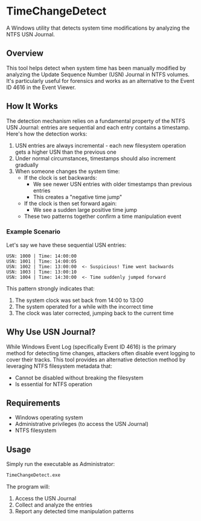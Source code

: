 # TimeChangeDetect

A Windows utility that detects system time modifications by analyzing the NTFS USN Journal.

## Overview

This tool helps detect when system time has been manually modified by analyzing the Update Sequence Number (USN) Journal in NTFS volumes. It's particularly useful for forensics and works as an alternative to the Event ID 4616 in the Event Viewer.

## How It Works

The detection mechanism relies on a fundamental property of the NTFS USN Journal: entries are sequential and each entry contains a timestamp. Here's how the detection works:

1. USN entries are always incremental - each new filesystem operation gets a higher USN than the previous one
2. Under normal circumstances, timestamps should also increment gradually
3. When someone changes the system time:
   - If the clock is set backwards:
     - We see newer USN entries with older timestamps than previous entries
     - This creates a "negative time jump"
   - If the clock is then set forward again:
     - We see a sudden large positive time jump
   - These two patterns together confirm a time manipulation event

### Example Scenario

Let's say we have these sequential USN entries:

```
USN: 1000 | Time: 14:00:00
USN: 1001 | Time: 14:00:05
USN: 1002 | Time: 13:00:00  <- Suspicious! Time went backwards
USN: 1003 | Time: 13:00:10
USN: 1004 | Time: 14:30:00  <- Time suddenly jumped forward
```

This pattern strongly indicates that:
1. The system clock was set back from 14:00 to 13:00
2. The system operated for a while with the incorrect time
3. The clock was later corrected, jumping back to the current time

## Why Use USN Journal?

While Windows Event Log (specifically Event ID 4616) is the primary method for detecting time changes, attackers often disable event logging to cover their tracks. This tool provides an alternative detection method by leveraging NTFS filesystem metadata that:

- Cannot be disabled without breaking the filesystem
- Is essential for NTFS operation

## Requirements

- Windows operating system
- Administrative privileges (to access the USN Journal)
- NTFS filesystem

## Usage

Simply run the executable as Administrator:

```bash
TimeChangeDetect.exe
```

The program will:
1. Access the USN Journal
2. Collect and analyze the entries
3. Report any detected time manipulation patterns
